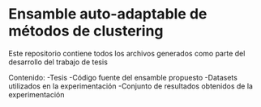 # Ensamble auto-adaptable de métodos de clustering
Este repositorio contiene todos los archivos generados como parte del desarrollo del trabajo de tesis

Contenido:
-Tesis
-Código fuente del ensamble propuesto
-Datasets utilizados en la experimentación
-Conjunto de resultados obtenidos de la experimentación

